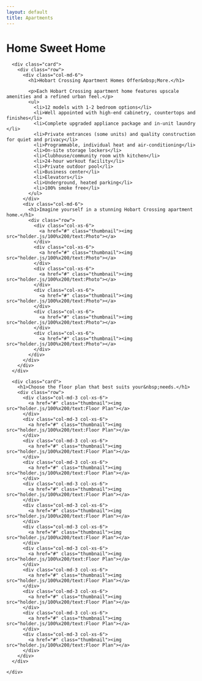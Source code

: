 ```yaml
---
layout: default
title: Apartments
---
```


<div class="container">
  <div class="row">
    <div class="col-md-8 center-block">
      <div class="card header-card">
        <h1>Home Sweet Home</h1>
      </div>
    </div>
    <div class="col-md-12">
      
      <div class="card">
        <div class="row">
          <div class="col-md-6">
            <h1>Hobart Crossing Apartment Homes Offer&nbsp;More.</h1>
            
            <p>Each Hobart Crossing apartment home features upscale amenities and a refined urban feel.</p>
            <ul>
              <li>12 models with 1-2 bedroom options</li>
              <li>Well appointed with high-end cabinetry, countertops and finishes</li>
              <li>Complete upgraded appliance package and in-unit laundry </li>
              <li>Private entrances (some units) and quality construction for quiet and privacy</li>
              <li>Programmable, individual heat and air-conditioning</li>
              <li>On-site storage lockers</li>
              <li>Clubhouse/community room with kitchen</li>
              <li>24-hour workout facility</li>
              <li>Private outdoor pool</li>
              <li>Business center</li>
              <li>Elevators</li>
              <li>Underground, heated parking</li>
              <li>100% smoke free</li>
            </ul>
          </div>
          <div class="col-md-6">
            <h1>Imagine yourself in a stunning Hobart Crossing apartment home.</h1>
            <div class="row">
              <div class="col-xs-6">
                <a href="#" class="thumbnail"><img src="holder.js/100%x200/text:Photo"></a>
              </div>
              <div class="col-xs-6">
                <a href="#" class="thumbnail"><img src="holder.js/100%x200/text:Photo"></a>
              </div>
              <div class="col-xs-6">
                <a href="#" class="thumbnail"><img src="holder.js/100%x200/text:Photo"></a>
              </div>
              <div class="col-xs-6">
                <a href="#" class="thumbnail"><img src="holder.js/100%x200/text:Photo"></a>
              </div>
              <div class="col-xs-6">
                <a href="#" class="thumbnail"><img src="holder.js/100%x200/text:Photo"></a>
              </div>
              <div class="col-xs-6">
                <a href="#" class="thumbnail"><img src="holder.js/100%x200/text:Photo"></a>
              </div>
            </div>
          </div>
        </div>
      </div>
      
      <div class="card">
        <h1>Choose the floor plan that best suits your&nbsp;needs.</h1>
        <div class="row">
          <div class="col-md-3 col-xs-6">
            <a href="#" class="thumbnail"><img src="holder.js/100%x200/text:Floor Plan"></a>
          </div>
          <div class="col-md-3 col-xs-6">
            <a href="#" class="thumbnail"><img src="holder.js/100%x200/text:Floor Plan"></a>
          </div>
          <div class="col-md-3 col-xs-6">
            <a href="#" class="thumbnail"><img src="holder.js/100%x200/text:Floor Plan"></a>
          </div>
          <div class="col-md-3 col-xs-6">
            <a href="#" class="thumbnail"><img src="holder.js/100%x200/text:Floor Plan"></a>
          </div>
          <div class="col-md-3 col-xs-6">
            <a href="#" class="thumbnail"><img src="holder.js/100%x200/text:Floor Plan"></a>
          </div>
          <div class="col-md-3 col-xs-6">
            <a href="#" class="thumbnail"><img src="holder.js/100%x200/text:Floor Plan"></a>
          </div>
          <div class="col-md-3 col-xs-6">
            <a href="#" class="thumbnail"><img src="holder.js/100%x200/text:Floor Plan"></a>
          </div>
          <div class="col-md-3 col-xs-6">
            <a href="#" class="thumbnail"><img src="holder.js/100%x200/text:Floor Plan"></a>
          </div>
          <div class="col-md-3 col-xs-6">
            <a href="#" class="thumbnail"><img src="holder.js/100%x200/text:Floor Plan"></a>
          </div>
          <div class="col-md-3 col-xs-6">
            <a href="#" class="thumbnail"><img src="holder.js/100%x200/text:Floor Plan"></a>
          </div>
          <div class="col-md-3 col-xs-6">
            <a href="#" class="thumbnail"><img src="holder.js/100%x200/text:Floor Plan"></a>
          </div>
          <div class="col-md-3 col-xs-6">
            <a href="#" class="thumbnail"><img src="holder.js/100%x200/text:Floor Plan"></a>
          </div>
        </div>
      </div>
      
    </div>
  </div>
</div>